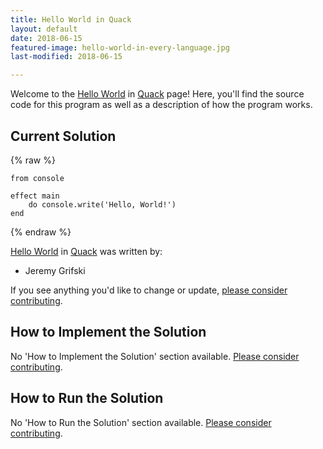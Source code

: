 ```yaml
---
title: Hello World in Quack
layout: default
date: 2018-06-15
featured-image: hello-world-in-every-language.jpg
last-modified: 2018-06-15

---
```


Welcome to the [Hello World](https://sampleprograms.io/projects/hello-world) in [Quack](https://sampleprograms.io/languages/quack) page! Here, you'll find the source code for this program as well as a description of how the program works.

## Current Solution

{% raw %}

```quack
from console

effect main
    do console.write('Hello, World!')
end
```

{% endraw %}

[Hello World](https://sampleprograms.io/projects/hello-world) in [Quack](https://sampleprograms.io/languages/quack) was written by:

- Jeremy Grifski

If you see anything you'd like to change or update, [please consider contributing](https://github.com/TheRenegadeCoder/sample-programs).

## How to Implement the Solution

No 'How to Implement the Solution' section available. [Please consider contributing](https://github.com/TheRenegadeCoder/sample-programs-website).

## How to Run the Solution

No 'How to Run the Solution' section available. [Please consider contributing](https://github.com/TheRenegadeCoder/sample-programs-website).